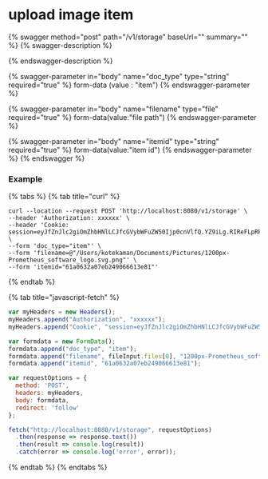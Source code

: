 # upload image item

{% swagger method="post" path="/v1/storage" baseUrl="" summary="" %}
{% swagger-description %}

{% endswagger-description %}

{% swagger-parameter in="body" name="doc_type" type="string" required="true" %}
form-data (value : "item")
{% endswagger-parameter %}

{% swagger-parameter in="body" name="filename" type="file" required="true" %}
form-data(value:"file path")
{% endswagger-parameter %}

{% swagger-parameter in="body" name="itemid" type="string" required="true" %}
form-data(value:"item id")
{% endswagger-parameter %}
{% endswagger %}

### Example

{% tabs %}
{% tab title="curl" %}
```
curl --location --request POST 'http://localhost:8080/v1/storage' \
--header 'Authorization: xxxxxx' \
--header 'Cookie: session=eyJfZnJlc2giOmZhbHNlLCJfcGVybWFuZW50Ijp0cnVlfQ.YZ9iLg.RIReFLpRPKEtZXjdKFqfvtmhJPg' \
--form 'doc_type="item"' \
--form 'filename=@"/Users/kotekaman/Documents/Pictures/1200px-Prometheus_software_logo.svg.png"' \
--form 'itemid="61a0632a07eb249066613e81"'
```
{% endtab %}

{% tab title="javascript-fetch" %}
```javascript
var myHeaders = new Headers();
myHeaders.append("Authorization", "xxxxxx");
myHeaders.append("Cookie", "session=eyJfZnJlc2giOmZhbHNlLCJfcGVybWFuZW50Ijp0cnVlfQ.YZ9iLg.RIReFLpRPKEtZXjdKFqfvtmhJPg");

var formdata = new FormData();
formdata.append("doc_type", "item");
formdata.append("filename", fileInput.files[0], "1200px-Prometheus_software_logo.svg.png");
formdata.append("itemid", "61a0632a07eb249066613e81");

var requestOptions = {
  method: 'POST',
  headers: myHeaders,
  body: formdata,
  redirect: 'follow'
};

fetch("http://localhost:8080/v1/storage", requestOptions)
  .then(response => response.text())
  .then(result => console.log(result))
  .catch(error => console.log('error', error));
```
{% endtab %}
{% endtabs %}
